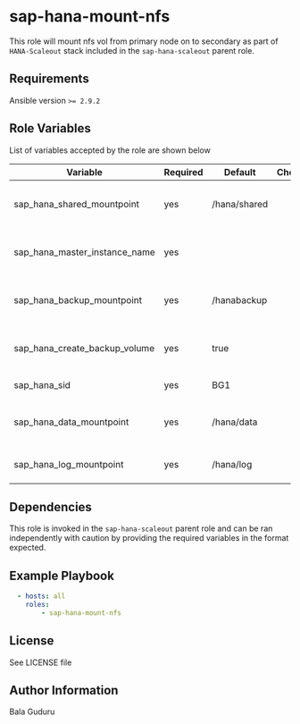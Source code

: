 sap-hana-mount-nfs
===================

This role will mount nfs vol from primary node on to secondary as part of `HANA-Scaleout` stack included in the `sap-hana-scaleout` parent role.

Requirements
------------

Ansible version `>= 2.9.2`

Role Variables
--------------

List of variables accepted by the role are shown below

| Variable                      | Required | Default      | Choices | Comments                          |
|-------------------------------|----------|--------------|---------|-----------------------------------|
| sap_hana_shared_mountpoint    | yes      | /hana/shared |         | Mountpoint for HANA shared volume |
| sap_hana_master_instance_name | yes      |              |         | SAP HANA master instance name     |
| sap_hana_backup_mountpoint    | yes      | /hanabackup  |         | Mountpoint for HANA backup volume |
| sap_hana_create_backup_volume | yes      | true         |         | Create HANA backup volume         |
| sap_hana_sid                  | yes      | BG1          |         | HANA system ID                    |
| sap_hana_data_mountpoint      | yes      | /hana/data   |         | Mountpoint for HANA data volume   |
| sap_hana_log_mountpoint       | yes      | /hana/log    |         | Mountpoint for HANA log volume    |


Dependencies
------------

This role is invoked in the `sap-hana-scaleout` parent role and can be ran independently with caution by providing the required variables in the format expected.

Example Playbook
----------------

```yaml
  - hosts: all
    roles:
        - sap-hana-mount-nfs
```

License
-------

See LICENSE file

Author Information
------------------

Bala Guduru
